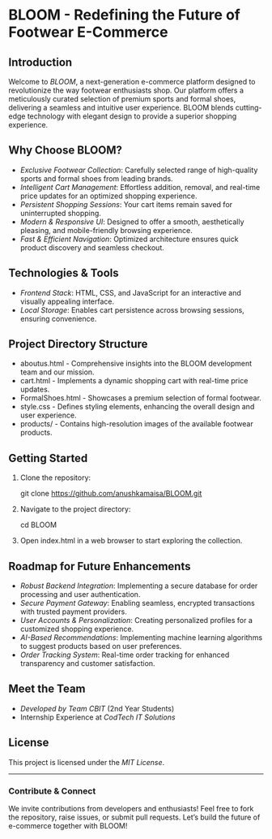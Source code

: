 # BLOOM - Redefining the Future of Footwear E-Commerce

## Introduction
Welcome to *BLOOM*, a next-generation e-commerce platform designed to revolutionize the way footwear enthusiasts shop. Our platform offers a meticulously curated selection of premium sports and formal shoes, delivering a seamless and intuitive user experience. BLOOM blends cutting-edge technology with elegant design to provide a superior shopping experience.

## Why Choose BLOOM?
- *Exclusive Footwear Collection*: Carefully selected range of high-quality sports and formal shoes from leading brands.
- *Intelligent Cart Management*: Effortless addition, removal, and real-time price updates for an optimized shopping experience.
- *Persistent Shopping Sessions*: Your cart items remain saved for uninterrupted shopping.
- *Modern & Responsive UI*: Designed to offer a smooth, aesthetically pleasing, and mobile-friendly browsing experience.
- *Fast & Efficient Navigation*: Optimized architecture ensures quick product discovery and seamless checkout.

## Technologies & Tools
- *Frontend Stack*: HTML, CSS, and JavaScript for an interactive and visually appealing interface.
- *Local Storage*: Enables cart persistence across browsing sessions, ensuring convenience.

## Project Directory Structure
- aboutus.html - Comprehensive insights into the BLOOM development team and our mission.
- cart.html - Implements a dynamic shopping cart with real-time price updates.
- FormalShoes.html - Showcases a premium selection of formal footwear.
- style.css - Defines styling elements, enhancing the overall design and user experience.
- products/ - Contains high-resolution images of the available footwear products.

## Getting Started
1. Clone the repository:
   
   git clone https://github.com/anushkamaisa/BLOOM.git
   
2. Navigate to the project directory:
   
   cd BLOOM
   
3. Open index.html in a web browser to start exploring the collection.

## Roadmap for Future Enhancements
- *Robust Backend Integration*: Implementing a secure database for order processing and user authentication.
- *Secure Payment Gateway*: Enabling seamless, encrypted transactions with trusted payment providers.
- *User Accounts & Personalization*: Creating personalized profiles for a customized shopping experience.
- *AI-Based Recommendations*: Implementing machine learning algorithms to suggest products based on user preferences.
- *Order Tracking System*: Real-time order tracking for enhanced transparency and customer satisfaction.

## Meet the Team
- *Developed by Team CBIT* (2nd Year Students)
- Internship Experience at *CodTech IT Solutions*

## License
This project is licensed under the *MIT License*.

---
### Contribute & Connect
We invite contributions from developers and enthusiasts! Feel free to fork the repository, raise issues, or submit pull requests. Let’s build the future of e-commerce together with BLOOM!
